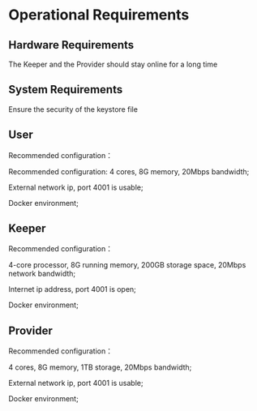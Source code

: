 # Operational Requirements

## Hardware Requirements

The Keeper and the Provider should stay online for a long time

## System Requirements

Ensure the security of the keystore file

## User

Recommended configuration：

Recommended configuration: 4 cores, 8G memory, 20Mbps bandwidth;

External network ip, port 4001 is usable;

Docker environment;

## Keeper

Recommended configuration：

4-core processor, 8G running memory, 200GB storage space, 20Mbps network bandwidth;

Internet ip address, port 4001 is open;

Docker environment;

## Provider

Recommended configuration：

4 cores, 8G memory, 1TB storage, 20Mbps bandwidth;

External network ip, port 4001 is usable;

Docker environment;
